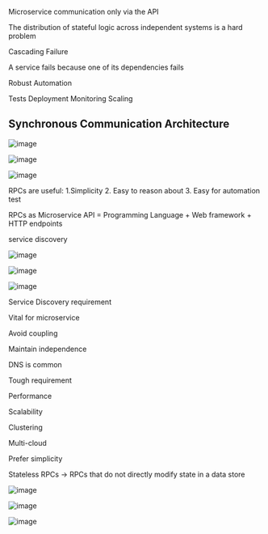 Microservice communication only via the API

The distribution of stateful logic across independent systems is a hard problem

Cascading Failure

A service fails because one of its dependencies fails

Robust Automation

Tests Deployment Monitoring Scaling

## Synchronous Communication Architecture

![image](https://user-images.githubusercontent.com/40006814/162064876-a15889c1-4ae8-49e2-957a-a0a25cda837a.png)

![image](https://user-images.githubusercontent.com/40006814/162064946-8fe8bb1e-8288-4704-90b5-4c907d1eae3c.png)

![image](https://user-images.githubusercontent.com/40006814/162065137-4ccaf91c-09a3-44d2-b1fd-a84a777bc5d5.png)

RPCs are useful: 1.Simplicity 2. Easy to reason about 3. Easy for automation test

RPCs as Microservice API = Programming Language + Web framework + HTTP endpoints

service discovery

![image](https://user-images.githubusercontent.com/40006814/162066045-6d74a6d9-e6e8-4561-a490-bafc31a50415.png)

![image](https://user-images.githubusercontent.com/40006814/162067662-b8495d0b-b97d-4b71-89f8-0c5c5c385a08.png)

![image](https://user-images.githubusercontent.com/40006814/162067963-21c24681-6945-4216-922e-e54ca69bfa5e.png)

Service Discovery requirement

Vital for microservice

Avoid coupling

Maintain independence

DNS is common

Tough requirement

Performance

Scalability

Clustering

Multi-cloud

Prefer simplicity

Stateless RPCs -> RPCs that do not directly modify state in a data store

![image](https://user-images.githubusercontent.com/40006814/162071070-bda1c7a9-1352-4e60-ba15-052a5749f19c.png)

![image](https://user-images.githubusercontent.com/40006814/162071555-c29497a6-1625-4061-9924-c77b864d5da8.png)

![image](https://user-images.githubusercontent.com/40006814/162072380-5de07297-15ef-4885-bb85-124587c2fa80.png)

